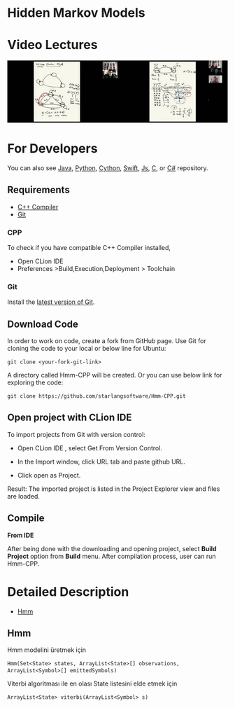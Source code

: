 Hidden Markov Models
============

Video Lectures
============

[<img src="https://github.com/StarlangSoftware/Hmm/blob/master/video1.jpg" width="50%">](https://youtu.be/zHj5mK3jcyk)[<img src="https://github.com/StarlangSoftware/Hmm/blob/master/video2.jpg" width="50%">](https://youtu.be/LM0ld3UKCEs)

For Developers
============
You can also see [Java](https://github.com/starlangsoftware/Hmm), [Python](https://github.com/starlangsoftware/Hmm-Py), [Cython](https://github.com/starlangsoftware/Hmm-Cy), [Swift](https://github.com/starlangsoftware/Hmm-Swift), [Js](https://github.com/starlangsoftware/Hmm-Js), [C](https://github.com/starlangsoftware/Hmm-C), or [C#](https://github.com/starlangsoftware/Hmm-CS) repository.

## Requirements

* [C++ Compiler](#cpp)
* [Git](#git)


### CPP
To check if you have compatible C++ Compiler installed,
* Open CLion IDE 
* Preferences >Build,Execution,Deployment > Toolchain  

### Git

Install the [latest version of Git](https://git-scm.com/book/en/v2/Getting-Started-Installing-Git).

## Download Code

In order to work on code, create a fork from GitHub page. 
Use Git for cloning the code to your local or below line for Ubuntu:

	git clone <your-fork-git-link>

A directory called Hmm-CPP will be created. Or you can use below link for exploring the code:

	git clone https://github.com/starlangsoftware/Hmm-CPP.git

## Open project with CLion IDE

To import projects from Git with version control:

* Open CLion IDE , select Get From Version Control.

* In the Import window, click URL tab and paste github URL.

* Click open as Project.

Result: The imported project is listed in the Project Explorer view and files are loaded.


## Compile

**From IDE**

After being done with the downloading and opening project, select **Build Project** option from **Build** menu. After compilation process, user can run Hmm-CPP.

Detailed Description
============

+ [Hmm](#hmm)

## Hmm

Hmm modelini üretmek için

	Hmm(Set<State> states, ArrayList<State>[] observations, ArrayList<Symbol>[] emittedSymbols)


Viterbi algoritması ile en olası State listesini elde etmek için

	ArrayList<State> viterbi(ArrayList<Symbol> s)
